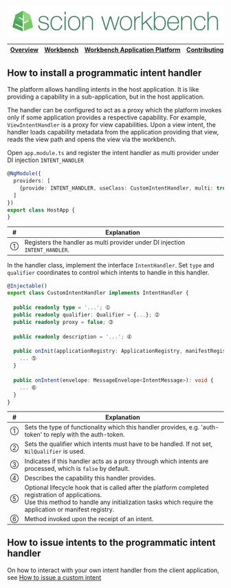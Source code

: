 ![SCION Workbench](/resources/site/logo/scion-workbench-banner.png)

[Overview][menu-overview] | [Workbench][menu-workbench] | [Workbench&nbsp;Application&nbsp;Platform][menu-workbench-application-platform] | [Contributing][menu-contributing] | [Changelog][menu-changelog] | [Sponsoring][menu-sponsoring] | [Links][menu-links]
|---|---|---|---|---|---|---|

## How to install a programmatic intent handler

The platform allows handling intents in the host application. It is like providing a capability in a sub-application, but in the host application.

The handler can be configured to act as a proxy which the platform invokes only if some application provides a respective capability. For example, `ViewIntentHandler` is a proxy for view capabilities. Upon a view intent, the handler loads capability metadata from the application providing that view, reads the view path and opens the view via the workbench.

Open `app.module.ts` and register the intent handler as multi provider under DI injection `INTENT_HANDLER`

```typescript
@NgModule({
  providers: [
    {provide: INTENT_HANDLER, useClass: CustomIntentHandler, multi: true}, ➀
  ]
})
export class HostApp {
}
```
|#|Explanation|
|-|-|
|➀|Registers the handler as multi provider under DI injection `INTENT_HANDLER`.|

In the handler class, implement the interface `IntentHandler`. Set `type` and `qualifier` coordinates to control which intents to handle in this handler.

```typescript
@Injectable()
export class CustomIntentHandler implements IntentHandler {

  public readonly type = '...'; ➀
  public readonly qualifier: Qualifier = {...}; ➁
  public readonly proxy = false; ➂

  public readonly description = '...'; ➃

  public onInit(applicationRegistry: ApplicationRegistry, manifestRegistry: ManifestRegistry): void {
    ... ➄
  }

  public onIntent(envelope: MessageEnvelope<IntentMessage>): void {
    ... ➅
  }
}
```
|#|Explanation|
|-|-|
|➀|Sets the type of functionality which this handler provides, e.g. 'auth-token' to reply with the auth-token.|
|➁|Sets the qualifier which intents must have to be handled. If not set, `NilQualifier` is used.|
|➂|Indicates if this handler acts as a proxy through which intents are processed, which is `false` by default.|
|➃|Describes the capability this handler provides.|
|➄|Optional lifecycle hook that is called after the platform completed registration of applications.<br>Use this method to handle any initialization tasks which require the application or manifest registry.|
|➅|Method invoked upon the receipt of an intent.|

## How to issue intents to the programmatic intent handler

On how to interact with your own intent handler from the client application, see [How to issue a custom intent](how-to-issue-custom-intent.md)

[menu-overview]: /README.md
[menu-workbench]: /resources/site/workbench.md
[menu-workbench-application-platform]: /resources/site/workbench-application-platform.md
[menu-contributing]: /CONTRIBUTING.md
[menu-changelog]: /resources/site/changelog.md
[menu-sponsoring]: /resources/site/sponsors.md
[menu-links]: /resources/site/links.md

